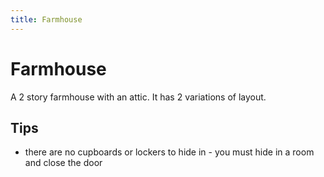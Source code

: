 ```yaml
---
title: Farmhouse
---
```


# Farmhouse

A 2 story farmhouse with an attic. It has 2 variations of layout.

## Tips

- there are no cupboards or lockers to hide in - you must hide in a room and close the door
